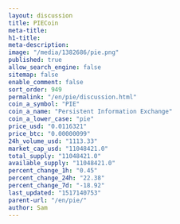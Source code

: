 ```yaml
---
layout: discussion
title: PIECoin
meta-title: 
h1-title: 
meta-description: 
image: "/media/1382686/pie.png"
published: true
allow_search_engine: false
sitemap: false
enable_comment: false
sort_order: 949
permalink: "/en/pie/discussion.html"
coin_a_symbol: "PIE"
coin_a_name: "Persistent Information Exchange"
coin_a_lower_case: "pie"
price_usd: "0.0116321"
price_btc: "0.00000099"
24h_volume_usd: "1113.33"
market_cap_usd: "11048421.0"
total_supply: "11048421.0"
available_supply: "11048421.0"
percent_change_1h: "0.45"
percent_change_24h: "22.38"
percent_change_7d: "-18.92"
last_updated: "1517140753"
parent-url: "/en/pie/"
author: Sam
---
```


